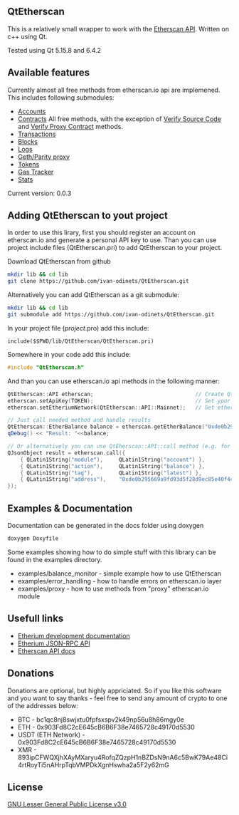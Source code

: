 ## QtEtherscan

This is a relatively small wrapper to work with the [Etherscan API](https://docs.etherscan.io/).
Written on c++ using Qt.

Tested using Qt 5.15.8 and 6.4.2

## Available features

Currently almost all free methods from etherscan.io api are implemened.
This includes following submodules:
- [Accounts](https://docs.etherscan.io/api-endpoints/accounts)
- [Contracts](https://docs.etherscan.io/api-endpoints/contracts) All free methods, with the exception of 
  [Verify Source Code](https://docs.etherscan.io/api-endpoints/contracts#verify-source-code) and
  [Verify Proxy Contract](https://docs.etherscan.io/api-endpoints/contracts#verify-proxy-contract) methods.
- [Transactions](https://docs.etherscan.io/api-endpoints/stats)
- [Blocks](https://docs.etherscan.io/api-endpoints/blocks)
- [Logs](https://docs.etherscan.io/api-endpoints/logs)
- [Geth/Parity proxy](https://docs.etherscan.io/api-endpoints/geth-parity-proxy)
- [Tokens](https://docs.etherscan.io/api-endpoints/tokens)
- [Gas Tracker](https://docs.etherscan.io/api-endpoints/gas-tracker)
- [Stats](https://docs.etherscan.io/api-endpoints/stats-1)

Current version: 0.0.3

## Adding QtEtherscan to yout project

In order to use this lirary, first you should register an account on etherscan.io and generate a personal API key to use.
Than you can use project include files (QtEtherscan.pri) to add QtEtherscan to your project.

Download QtEtherscan from github
```bash
mkdir lib && cd lib
git clone https://github.com/ivan-odinets/QtEtherscan.git
```
Alternatively you can add QtEtherscan as a git submodule:
```bash
mkdir lib && cd lib
git submodule add https://github.com/ivan-odinets/QtEtherscan.git
```
In your project file (*project*.pro) add this include:
```qmake
include($$PWD/lib/QtEtherscan/QtEtherscan.pri)
```
Somewhere in your code add this include:
```cpp
#include "QtEtherscan.h"
```
And than you can use etherscan.io api methods in the following manner:
```cpp
QtEtherscan::API etherscan;                                // Create QtEtherscan::API object
etherscan.setApiKey(TOKEN);                                // Set ypur API access token
etherscan.setEtheriumNetwork(QtEtherscan::API::Mainnet);   // Set etherium network with which you would like to work

// Just call needed method and handle results
QtEtherscan::EtherBalance balance = etherscan.getEtherBalance("0xde0b295669a9fd93d5f28d9ec85e40f4cb697bae");
qDebug() << "Result: "<<balance;

// Or alternatively you can use QtEherscan::API::call method (e.g. for calling PRO methods
QJsonObject result = etherscan.call({
    { QLatin1String("module"),     QLatin1String("account") },
    { QLatin1String("action"),     QLatin1String("balance") },
    { QLatin1String("tag"),        QLatin1String("latest") },
    { QLatin1String("address"),    "0xde0b295669a9fd93d5f28d9ec85e40f4cb697bae" }
});
```

## Examples & Documentation

Documentation can be generated in the docs folder using doxygen
```bash
doxygen Doxyfile
```

Some examples showing how to do simple stuff with this library can be found in the examples directory.
- examples/balance_monitor - simple example how to use QtEtherscan
- examples/error_handling - how to handle errors on etherscan.io layer
- examples/proxy - how to use methods from "proxy" etherscan.io module

## Usefull links

- [Etherium development documentation](https://ethereum.org/en/developers/docs/)
- [Etherium JSON-RPC API](https://ethereum.org/en/developers/docs/)
- [Etherscan API docs](https://docs.etherscan.io/)

## Donations

Donations are optional, but highly appriciated. So if you like this software and you want to say thanks - feel free to send any amount of crypto to one of the addresses below:
- BTC - bc1qc8nj8swjxtu0fpfsxspv2k49np56u8h86mgy0e
- ETH - 0x903Fd8C2cE645cB6B6F38e7465728c49170d5530
- USDT (ETH Network) - 0x903Fd8C2cE645cB6B6F38e7465728c49170d5530
- XMR - 893ipCFWQXjhXAyMXaryu4RofqZQzpH1nBZDsN9nA6c5BwK79Ae48Ci4rtRoyTi5nAHrpTqbVMPDkXgnHswha2a5F2y62mG

## License
[GNU Lesser General Public License v3.0](https://choosealicense.com/licenses/lgpl-3.0/)
